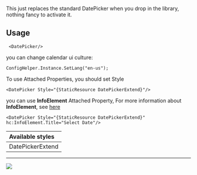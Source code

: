 This just replaces the standard DatePicker when you drop in the library, nothing fancy to activate it. 

## Usage
```
 <DatePicker/>
```
you can change calendar ui culture:
```
ConfigHelper.Instance.SetLang("en-us");
```
To use Attached Properties, you should set Style
```
<DatePicker Style="{StaticResource DatePickerExtend}"/>
```
you can use **InfoElement** Attached Property, For more information about **InfoElement**, see [here](InfoElement-Attach)

```
<DatePicker Style="{StaticResource DatePickerExtend}" hc:InfoElement.Title="Select Date"/>
```

| Available styles |
| :--------------- |
| DatePickerExtend   |



***

![](https://github.com/HandyOrg/HandyOrgResource/blob/master/HandyControl/Resources/DataPicker.jpg)